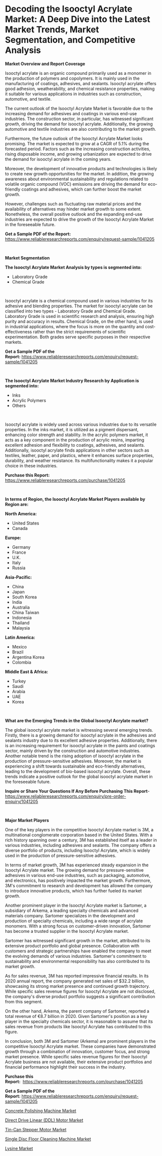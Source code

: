 <p><h1>Decoding the Isooctyl Acrylate Market: A Deep Dive into the Latest Market Trends, Market Segmentation, and Competitive Analysis</h1></p><p><strong>Market Overview and Report Coverage</strong></p>
<p><p>Isooctyl acrylate is an organic compound primarily used as a monomer in the production of polymers and copolymers. It is mainly used in the manufacturing of coatings, adhesives, and sealants. Isooctyl acrylate offers good adhesion, weatherability, and chemical resistance properties, making it suitable for various applications in industries such as construction, automotive, and textile.</p><p>The current outlook of the Isooctyl Acrylate Market is favorable due to the increasing demand for adhesives and coatings in various end-use industries. The construction sector, in particular, has witnessed significant growth, driving the demand for isooctyl acrylate. Additionally, the growing automotive and textile industries are also contributing to the market growth.</p><p>Furthermore, the future outlook of the Isooctyl Acrylate Market looks promising. The market is expected to grow at a CAGR of 5.1% during the forecasted period. Factors such as the increasing construction activities, rising disposable income, and growing urbanization are expected to drive the demand for isooctyl acrylate in the coming years.</p><p>Moreover, the development of innovative products and technologies is likely to create new growth opportunities for the market. In addition, the growing awareness about environmental sustainability and regulations related to volatile organic compound (VOC) emissions are driving the demand for eco-friendly coatings and adhesives, which can further boost the market growth.</p><p>However, challenges such as fluctuating raw material prices and the availability of alternatives may hinder market growth to some extent. Nonetheless, the overall positive outlook and the expanding end-use industries are expected to drive the growth of the Isooctyl Acrylate Market in the foreseeable future.</p></p>
<p><strong>Get a Sample PDF of the Report:</strong> <a href="https://www.reliableresearchreports.com/enquiry/request-sample/1041205">https://www.reliableresearchreports.com/enquiry/request-sample/1041205</a></p>
<p>&nbsp;</p>
<p><strong>Market Segmentation</strong></p>
<p><strong>The Isooctyl Acrylate Market Analysis by types is segmented into:</strong></p>
<p><ul><li>Laboratory Grade</li><li>Chemical Grade</li></ul></p>
<p>&nbsp;</p>
<p><p>Isooctyl acrylate is a chemical compound used in various industries for its adhesive and blending properties. The market for isooctyl acrylate can be classified into two types - Laboratory Grade and Chemical Grade. Laboratory Grade is used in scientific research and analysis, ensuring high purity and accuracy in results. Chemical Grade, on the other hand, is used in industrial applications, where the focus is more on the quantity and cost-effectiveness rather than the strict requirements of scientific experimentation. Both grades serve specific purposes in their respective markets.</p></p>
<p><strong>Get a Sample PDF of the Report:</strong>&nbsp;<a href="https://www.reliableresearchreports.com/enquiry/request-sample/1041205">https://www.reliableresearchreports.com/enquiry/request-sample/1041205</a></p>
<p>&nbsp;</p>
<p><strong>The Isooctyl Acrylate Market Industry Research by Application is segmented into:</strong></p>
<p><ul><li>Inks</li><li>Acrylic Polymers</li><li>Others</li></ul></p>
<p>&nbsp;</p>
<p><p>Isooctyl acrylate is widely used across various industries due to its versatile properties. In the inks market, it is utilized as a pigment dispersant, enhancing color strength and stability. In the acrylic polymers market, it acts as a key component in the production of acrylic resins, imparting excellent adhesion and flexibility to coatings, adhesives, and sealants. Additionally, isooctyl acrylate finds applications in other sectors such as textiles, leather, paper, and plastics, where it enhances surface properties, durability, and weather resistance. Its multifunctionality makes it a popular choice in these industries.</p></p>
<p><strong>Purchase this Report:</strong>&nbsp; <a href="https://www.reliableresearchreports.com/purchase/1041205">https://www.reliableresearchreports.com/purchase/1041205</a></p>
<p>&nbsp;</p>
<p><strong>In terms of Region, the Isooctyl Acrylate Market Players available by Region are:</strong></p>
<p>
    <p> <strong> North America: </strong>
        <ul>
            <li>United States</li>
            <li>Canada</li>
        </ul>
        </p> 
    <p> <strong> Europe: </strong>
        <ul>
            <li>Germany</li>
            <li>France</li>
            <li>U.K.</li>
            <li>Italy</li>
            <li>Russia</li>
        </ul>
        </p> 
    <p> <strong> Asia-Pacific: </strong>
        <ul>
            <li>China</li>
            <li>Japan</li>
            <li>South Korea</li>
            <li>India</li>
            <li>Australia</li>
            <li>China Taiwan</li>
            <li>Indonesia</li>
            <li>Thailand</li>
            <li>Malaysia</li>
        </ul>
        </p> 
    <p> <strong> Latin America: </strong>
        <ul>
            <li>Mexico</li>
            <li>Brazil</li>
            <li>Argentina Korea</li>
            <li>Colombia</li>
        </ul>
        </p> 
    <p> <strong> Middle East & Africa: </strong>
        <ul>
            <li>Turkey</li>
            <li>Saudi</li>
            <li>Arabia</li>
            <li>UAE</li>
            <li>Korea</li>
        </ul>
    </p>
    </p>
<p>&nbsp;</p>
<p><strong>What are the Emerging Trends in the Global Isooctyl Acrylate market?</strong></p>
<p><p>The global isooctyl acrylate market is witnessing several emerging trends. Firstly, there is a growing demand for isooctyl acrylate in the adhesives and sealants industry due to its excellent adhesive properties. Additionally, there is an increasing requirement for isooctyl acrylate in the paints and coatings sector, mainly driven by the construction and automotive industries. Another notable trend is the rising adoption of isooctyl acrylate in the production of pressure-sensitive adhesives. Moreover, the market is experiencing a shift towards sustainable and eco-friendly alternatives, leading to the development of bio-based isooctyl acrylate. Overall, these trends indicate a positive outlook for the global isooctyl acrylate market in the foreseeable future.</p></p>
<p><strong>Inquire or Share Your Questions If Any Before Purchasing This Report</strong>- <a href="https://www.reliableresearchreports.com/enquiry/pre-order-enquiry/1041205">https://www.reliableresearchreports.com/enquiry/pre-order-enquiry/1041205</a></p>
<p>&nbsp;</p>
<p><strong>Major Market Players</strong></p>
<p><p>One of the key players in the competitive Isooctyl Acrylate market is 3M, a multinational conglomerate corporation based in the United States. With a rich history spanning over a century, 3M has established itself as a leader in various industries, including adhesives and sealants. The company offers a diverse portfolio of products, including Isooctyl Acrylate, which is widely used in the production of pressure-sensitive adhesives.</p><p>In terms of market growth, 3M has experienced steady expansion in the Isooctyl Acrylate market. The growing demand for pressure-sensitive adhesives in various end-use industries, such as packaging, automotive, and electronics, has positively impacted the market growth. Furthermore, 3M's commitment to research and development has allowed the company to introduce innovative products, which has further fueled its market growth.</p><p>Another prominent player in the Isooctyl Acrylate market is Sartomer, a subsidiary of Arkema, a leading specialty chemicals and advanced materials company. Sartomer specializes in the development and production of specialty chemicals, including a wide range of acrylate monomers. With a strong focus on customer-driven innovation, Sartomer has become a trusted supplier in the Isooctyl Acrylate market.</p><p>Sartomer has witnessed significant growth in the market, attributed to its extensive product portfolio and global presence. Collaboration with customers and strategic partnerships have enabled the company to meet the evolving demands of various industries. Sartomer's commitment to sustainability and environmental responsibility has also contributed to its market growth.</p><p>As for sales revenue, 3M has reported impressive financial results. In its 2020 annual report, the company generated net sales of $32.2 billion, showcasing its strong market presence and continued growth trajectory. While specific sales revenue figures for Isooctyl Acrylate are not disclosed, the company's diverse product portfolio suggests a significant contribution from this segment.</p><p>On the other hand, Arkema, the parent company of Sartomer, reported a total revenue of €8.7 billion in 2020. Given Sartomer's position as a key player in the specialty chemicals sector, it is reasonable to assume that its sales revenue from products like Isooctyl Acrylate has contributed to this figure.</p><p>In conclusion, both 3M and Sartomer (Arkema) are prominent players in the competitive Isooctyl Acrylate market. These companies have demonstrated growth through a combination of innovation, customer focus, and strong market presence. While specific sales revenue figures for their Isooctyl Acrylate business are not available, their extensive product portfolios and financial performance highlight their success in the industry.</p></p>
<p><strong>Purchase this Report:</strong>&nbsp;&nbsp;<a href="https://www.reliableresearchreports.com/purchase/1041205">https://www.reliableresearchreports.com/purchase/1041205</a></p>
<p></p>
<p><strong>Get a Sample PDF of the Report:</strong>&nbsp;<a href="https://www.reliableresearchreports.com/enquiry/request-sample/1041205">https://www.reliableresearchreports.com/enquiry/request-sample/1041205</a></p>
<p><p><a href="https://medium.com/@santosh735584/concrete-polishing-machine-market-share-evolution-and-market-growth-trends-2023-2030-e01aa46e1f6d">Concrete Polishing Machine Market</a></p><p><a href="https://www.linkedin.com/pulse/direct-drive-linear-ddl-motor-market-research-report-provides-s8u1e/">Direct Drive Linear (DDL) Motor Market</a></p><p><a href="https://www.linkedin.com/pulse/tin-can-stepper-motor-market-size-2023-2030-global-industrial-lsxee/">Tin-Can Stepper Motor Market</a></p><p><a href="https://medium.com/@ridhantakke90/single-disc-floor-cleaning-machine-market-size-reveals-the-best-marketing-channels-in-global-dd0596571406">Single Disc Floor Cleaning Machine Market</a></p><p><a href="https://github.com/rahu1503/Market-Research-Report-List-1/blob/main/lysine-market.md">Lysine Market</a></p></p>